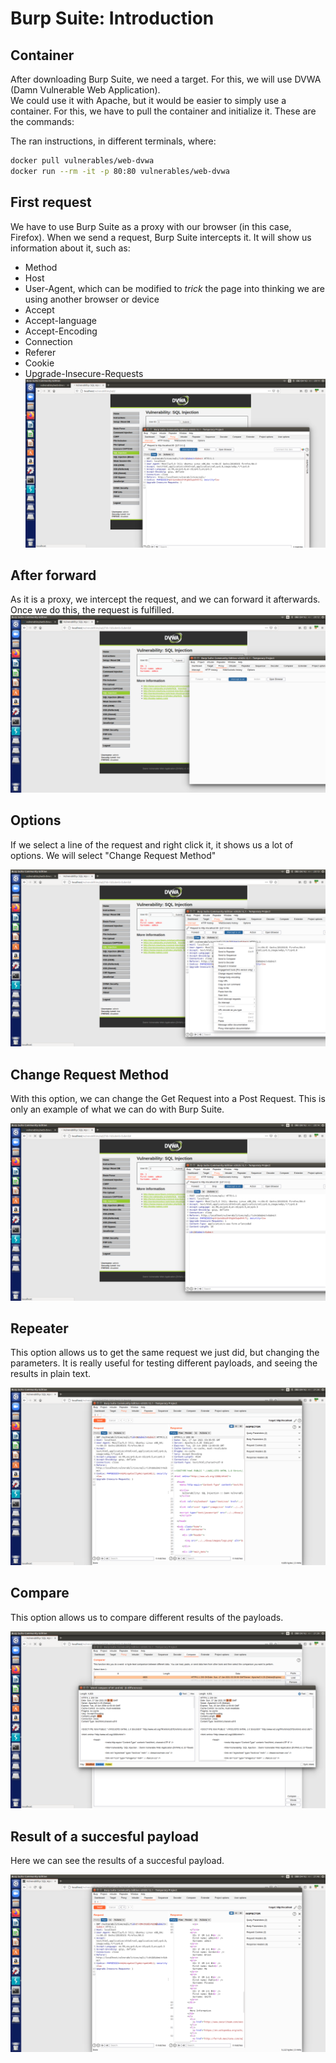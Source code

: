 # Burp Suite: Introduction
## Container

After downloading Burp Suite, we need a target. For this, we will use DVWA (Damn Vulnerable Web Application).  
We could use it with Apache, but it would be easier to simply use a container. For this, we have to pull the container and initialize it. 
These are the commands: 

The ran instructions, in different terminals, where: 
```bash
docker pull vulnerables/web-dvwa
docker run --rm -it -p 80:80 vulnerables/web-dvwa
```
## First request

We have to use Burp Suite as a proxy with our browser (in this case, Firefox).
When we send a request, Burp Suite intercepts it. It will show us information about it, such as: 
* Method
* Host
* User-Agent, which can be modified to *trick* the page into thinking we are using another browser or device
* Accept
* Accept-language
* Accept-Encoding
* Connection
* Referer
* Cookie
* Upgrade-Insecure-Requests
![Burp suite: First Request](https://github.com/AntonioDehesa/tilop/blob/main/Images/Security/PenTest/BurpSuite/Introduction/2%20-%20First%20Request.png)

## After forward
As it is a proxy, we intercept the request, and we can forward it afterwards. Once we do this, the request is fulfilled. 
![Burp suite: After Forward](https://github.com/AntonioDehesa/tilop/blob/main/Images/Security/PenTest/BurpSuite/Introduction/3%20-%20After%20Forward.png)

## Options
If we select a line of the request and right click it, it shows us a lot of options. 
We will select "Change Request Method"

![Burp suite: Options](https://github.com/AntonioDehesa/tilop/blob/main/Images/Security/PenTest/BurpSuite/Introduction/4%20-%20Options)

## Change Request Method

With this option, we can change the Get Request into a Post Request. This is only an example of what we can do with Burp Suite. 

![Burp suite: Change Request Method](https://github.com/AntonioDehesa/tilop/blob/main/Images/Security/PenTest/BurpSuite/Introduction/5%20-%20Change%20Request%20Method.png)

## Repeater

This option allows us to get the same request we just did, but changing the parameters. It is really useful for testing different payloads, and seeing the results in plain text. 

![Burp suite: Repeater](https://github.com/AntonioDehesa/tilop/blob/main/Images/Security/PenTest/BurpSuite/Introduction/7%20-%20Repeater.png)


## Compare

This option allows us to compare different results of the payloads.

![Burp suite: Compare](https://github.com/AntonioDehesa/tilop/blob/main/Images/Security/PenTest/BurpSuite/Introduction/8%20-%20Comparer.png)


## Result of a succesful payload
Here we can see the results of a succesful payload.

![Burp suite: Succesful payload](https://github.com/AntonioDehesa/tilop/blob/main/Images/Security/PenTest/BurpSuite/Introduction/11%20-%20Correct%20Payload.png)
